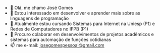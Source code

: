 - 👋 Olá, me chamo José Gomes
- 👀 Estou interessado em desenvolver e aprender mais sobre as linguagens de programação
- 🌱 Atualmente estou cursando Sistemas para Internet na Uniesp (P1) e Redes de Computadores no IFPB (P1)
- 💞️ Procuro colaborar em desenvolvimentos de projetos acadêmicos e sistemas para automação de funções cotidianas
- 📫 me e-mail: josegomespessoal@gmail.com
